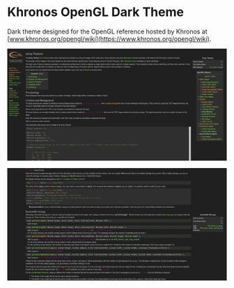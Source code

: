 # Khronos OpenGL Dark Theme
Dark theme designed for the OpenGL reference hosted by Khronos at [www.khronos.org/opengl/wiki](https://www.khronos.org/opengl/wiki).

![Array Texture Page](screenshots/screenshot_array_texture.png)

![Texture Storage Page](screenshots/screenshot_texture_storage.png)
